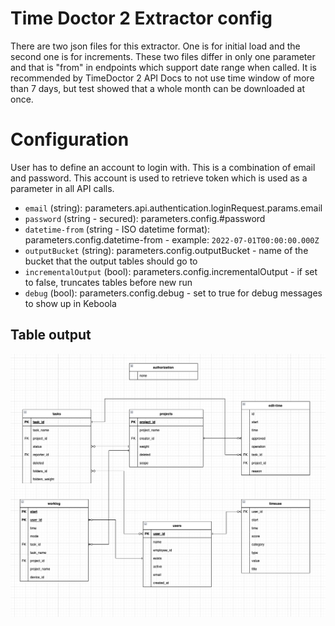 # Time Doctor 2 Extractor config

There are two json files for this extractor. One is for initial load and the second one is for increments.
These two files differ in only one parameter and that is "from" in endpoints which support date range when called.
It is recommended by TimeDoctor 2 API Docs to not use time window of more than 7 days, but test showed that a whole month can be downloaded at once.


# Configuration

User has to define an account to login with. This is a combination of email and password.
This account is used to retrieve token which is used as a parameter in all API calls.

- `email` (string):
parameters.api.authentication.loginRequest.params.email
- `password` (string - secured):
parameters.config.#password
- `datetime-from` (string - ISO datetime format):
parameters.config.datetime-from - example: `2022-07-01T00:00:00.000Z`
- `outputBucket` (string):
parameters.config.outputBucket - name of the bucket that the output tables should go to
- `incrementalOutput` (bool):
parameters.config.incrementalOutput - if set to false, truncates tables before new run
- `debug` (bool):
parameters.config.debug - set to true for debug messages to show up in Keboola


## Table output



![picture](imgs/output_scheme.png)
 